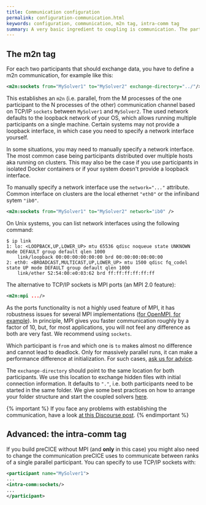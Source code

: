 ```yaml
---
title: Communication configuration
permalink: configuration-communication.html
keywords: configuration, communication, m2n tag, intra-comm tag
summary: A very basic ingredient to coupling is communication. The participants you want to couple need to be able to communicate data. On this page, we explain how communication between participants can be configured. 
---
```


## The m2n tag

For each two participants that should exchange data, you have to define a m2n communication, for example like this:

```xml
<m2n:sockets from="MySolver1" to="MySolver2" exchange-directory="../"/>
```

This establishes an `m2n` (i.e. parallel, from the M processes of the one participant to the N processes of the other) communication channel based on TCP/IP `sockets` between `MySolver1` and `MySolver2`.
The used network defaults to the loopback network of your OS, which allows running multiple participants on a single machine.
Certain systems may not provide a loopback interface, in which case you need to specify a network interface yourself.

In some situations, you may need to manually specify a network interface.
The most common case being participants distributed over multiple hosts aka running on clusters.
This may also be the case if you use participants in isolated Docker containers or if your system doesn't provide a loopback interface.

To manually specify a network interface use the `network="..."` attribute.
Common interface on clusters are the local ethernet `"eth0"` or the infiniband sytem `"ib0"`.

```xml
<m2n:sockets from="MySolver1" to="MySolver2" network="ib0" />
```

On Unix systems, you can list network interfaces using the following command:

```console
$ ip link
1: lo: <LOOPBACK,UP,LOWER_UP> mtu 65536 qdisc noqueue state UNKNOWN mode DEFAULT group default qlen 1000
    link/loopback 00:00:00:00:00:00 brd 00:00:00:00:00:00
2: eth0: <BROADCAST,MULTICAST,UP,LOWER_UP> mtu 1500 qdisc fq_codel state UP mode DEFAULT group default qlen 1000
    link/ether 52:54:00:e0:03:62 brd ff:ff:ff:ff:ff:ff
```

The alternative to TCP/IP sockets is MPI ports (an MPI 2.0 feature):

```xml
<m2n:mpi .../>
```

As the ports functionality is not a highly used feature of MPI, it has robustness issues for several MPI implementations ([for OpenMPI, for example](https://github.com/precice/precice/issues/746)). In principle, MPI gives you faster communication roughly by a factor of 10, but, for most applications, you will not feel any difference as both are very fast. We recommend using `sockets`.

Which participant is `from` and which one is `to` makes almost no difference and cannot lead to deadlock. Only for massively parallel runs, it can make a performance difference at initialization. For such cases, [ask us for advice](https://precice.discourse.group/new-topic).

The `exchange-directory` should point to the same location for both participants. We use this location to exchange hidden files with initial connection information. It defaults to `"."`, i.e. both participants need to be started in the same folder. We give some best practices on how to arrange your folder structure and start the coupled solvers [here](TODO).  

{% important %}
If you face any problems with establishing the communication, have a look [at this Discourse post](https://precice.discourse.group/t/help-the-participants-are-not-finding-each-other/646/2).
{% endimportant %}

## Advanced: the intra-comm tag

If you build preCICE without MPI (and **only** in this case) you might also need to change the communication preCICE uses to communicate between ranks of a single parallel participant. You can specify to use TCP/IP sockets with:

```xml
<participant name="MySolver1"> 
...
<intra-comm:sockets/>   
...
</participant>
```
